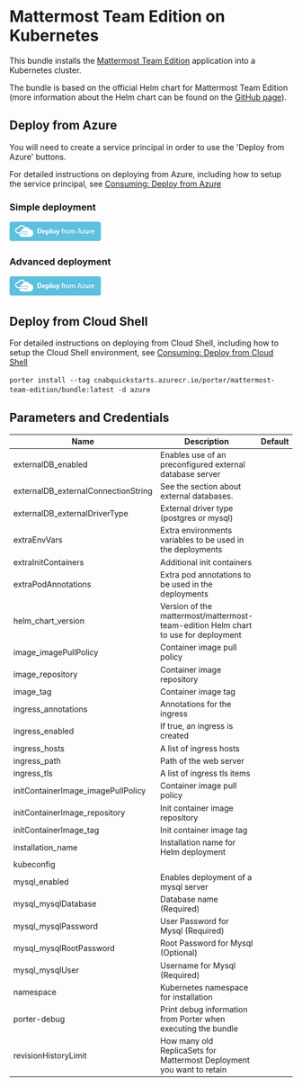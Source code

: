 # Mattermost Team Edition on Kubernetes

This bundle installs the [Mattermost Team Edition](https://mattermost.com/) application into a Kubernetes cluster.

The bundle is based on the official Helm chart for Mattermost Team Edition (more information about the Helm chart can be found on the [GitHub page](https://github.com/mattermost/mattermost-helm/tree/master/charts/mattermost-team-edition)).

## Deploy from Azure


You will need to create a service principal in order to use the 'Deploy from Azure' buttons.


For detailed instructions on deploying from Azure, including how to setup the service principal, see [Consuming: Deploy from Azure](../../docs/consuming.md#deploy-from-azure)

### Simple deployment


<a href="https://portal.azure.com/#create/Microsoft.Template/uri/https%3A%2F%2Fraw.githubusercontent.com%2FAzure%2Fazure-cnab-quickstarts%2Fmaster%2Fporter%2Fmattermost-team-edition%2Fazuredeploy-simple.json" target="_blank"><img src="https://raw.githubusercontent.com/endjin/CNAB.Quickstarts/master/images/Deploy-from-Azure.png"/></a>

### Advanced deployment


<a href="https://portal.azure.com/#create/Microsoft.Template/uri/https%3A%2F%2Fraw.githubusercontent.com%2FAzure%2Fazure-cnab-quickstarts%2Fmaster%2Fporter%2Fmattermost-team-edition%2Fazuredeploy-advanced.json" target="_blank"><img src="https://raw.githubusercontent.com/endjin/CNAB.Quickstarts/master/images/Deploy-from-Azure.png"/></a>


## Deploy from Cloud Shell


For detailed instructions on deploying from Cloud Shell, including how to setup the Cloud Shell environment, see [Consuming: Deploy from Cloud Shell](../../docs/consuming.md#deploy-from-cloud-shell)


```porter install --tag cnabquickstarts.azurecr.io/porter/mattermost-team-edition/bundle:latest -d azure```


## Parameters and Credentials

 | Name | Description | Default | Required | 
 | --- | --- | --- | --- | 
 | externalDB_enabled | Enables use of an preconfigured external database server |  | No
externalDB_externalConnectionString | See the section about external databases. |  | No
externalDB_externalDriverType | External driver type (postgres or mysql) |  | No
extraEnvVars | Extra environments variables to be used in the deployments |  | No
extraInitContainers | Additional init containers |  | No
extraPodAnnotations | Extra pod annotations to be used in the deployments |  | No
helm_chart_version | Version of the mattermost/mattermost-team-edition Helm chart to use for deployment |  | No
image_imagePullPolicy | Container image pull policy |  | No
image_repository | Container image repository |  | No
image_tag | Container image tag |  | No
ingress_annotations | Annotations for the ingress |  | No
ingress_enabled | If true, an ingress is created |  | No
ingress_hosts | A list of ingress hosts |  | No
ingress_path | Path of the web server |  | No
ingress_tls | A list of ingress tls items |  | No
initContainerImage_imagePullPolicy | Container image pull policy |  | No
initContainerImage_repository | Init container image repository |  | No
initContainerImage_tag | Init container image tag |  | No
installation_name | Installation name for Helm deployment |  | No
kubeconfig |  |  | Yes
mysql_enabled | Enables deployment of a mysql server |  | No
mysql_mysqlDatabase | Database name (Required) |  | No
mysql_mysqlPassword | User Password for Mysql (Required) |  | Yes
mysql_mysqlRootPassword | Root Password for Mysql (Optional) |  | No
mysql_mysqlUser | Username for Mysql (Required) |  | Yes
namespace | Kubernetes namespace for installation |  | No
porter-debug | Print debug information from Porter when executing the bundle |  | No
revisionHistoryLimit | How many old ReplicaSets for Mattermost Deployment you want to retain |  | No | 

